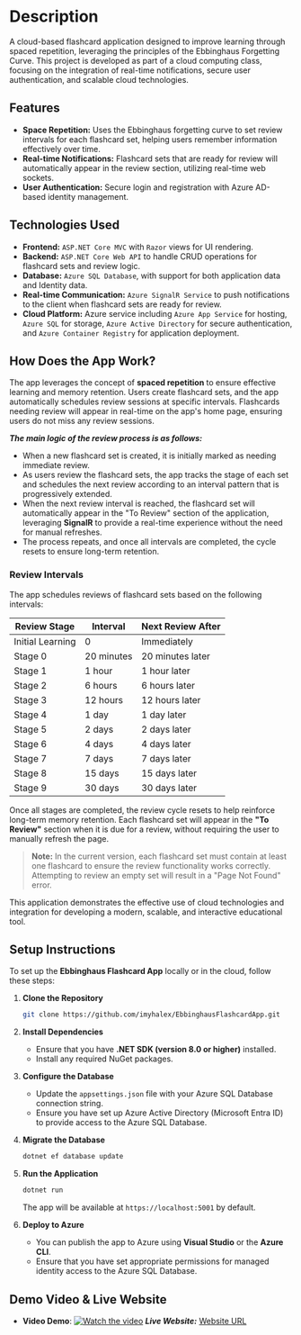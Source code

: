 # Description
A cloud-based flashcard application designed to improve learning through spaced repetition, leveraging the principles of the Ebbinghaus Forgetting Curve. 
This project is developed as part of a cloud computing class, focusing on the integration of real-time notifications, secure user authentication, and scalable cloud technologies.


## Features
- __Space Repetition:__ Uses the Ebbinghaus forgetting curve to set review intervals for each flashcard set, helping users remember information effectively over time.
- __Real-time Notifications:__ Flashcard sets that are ready for review will automatically appear in the review section, utilizing real-time web sockets.
- __User Authentication:__ Secure login and registration with Azure AD-based identity management.

## Technologies Used
- __Frontend:__ `ASP.NET Core MVC` with `Razor` views for UI rendering.
- __Backend:__ `ASP.NET Core Web API` to handle CRUD operations for flashcard sets and review logic.
- __Database:__ `Azure SQL Database`, with support for both application data and Identity data.
- __Real-time Communication:__ `Azure SignalR Service` to push notifications to the client when flashcard sets are ready for review.
- __Cloud Platform:__ Azure service including `Azure App Service` for hosting, `Azure SQL` for storage, `Azure Active Directory` for secure authentication, and `Azure Container Registry` for application deployment.


## How Does the App Work?
The app leverages the concept of **spaced repetition** to ensure effective learning and memory retention. Users create flashcard sets, and the app automatically schedules review sessions at specific intervals. Flashcards needing review will appear in real-time on the app's home page, ensuring users do not miss any review sessions.

___The main logic of the review process is as follows:___
- When a new flashcard set is created, it is initially marked as needing immediate review.
- As users review the flashcard sets, the app tracks the stage of each set and schedules the next review according to an interval pattern that is progressively extended.
- When the next review interval is reached, the flashcard set will automatically appear in the "To Review" section of the application, leveraging **SignalR** to provide a real-time experience without the need for manual refreshes.
- The process repeats, and once all intervals are completed, the cycle resets to ensure long-term retention.

### Review Intervals
The app schedules reviews of flashcard sets based on the following intervals:

| Review Stage       | Interval      | Next Review After   |
|--------------------|---------------|---------------------|
| Initial Learning   | 0             | Immediately         |
| Stage 0            | 20 minutes    | 20 minutes later    |
| Stage 1            | 1 hour        | 1 hour later        |
| Stage 2            | 6 hours       | 6 hours later       |
| Stage 3            | 12 hours      | 12 hours later      |
| Stage 4            | 1 day         | 1 day later         |
| Stage 5            | 2 days        | 2 days later        |
| Stage 6            | 4 days        | 4 days later        |
| Stage 7            | 7 days        | 7 days later        |
| Stage 8            | 15 days       | 15 days later       |
| Stage 9            | 30 days       | 30 days later       |

Once all stages are completed, the review cycle resets to help reinforce long-term memory retention. Each flashcard set will appear in the **"To Review"** section when it is due for a review, without requiring the user to manually refresh the page.

> **Note:** In the current version, each flashcard set must contain at least one flashcard to ensure the review functionality works correctly. Attempting to review an empty set will result in a "Page Not Found" error.

This application demonstrates the effective use of cloud technologies and integration for developing a modern, scalable, and interactive educational tool.

## Setup Instructions
To set up the **Ebbinghaus Flashcard App** locally or in the cloud, follow these steps:

1. **Clone the Repository**
   ```bash
   git clone https://github.com/imyhalex/EbbinghausFlashcardApp.git
   ```

2. **Install Dependencies**
   - Ensure that you have **.NET SDK (version 8.0 or higher)** installed.
   - Install any required NuGet packages.

3. **Configure the Database**
   - Update the `appsettings.json` file with your Azure SQL Database connection string.
   - Ensure you have set up Azure Active Directory (Microsoft Entra ID) to provide access to the Azure SQL Database.

4. **Migrate the Database**
   ```bash
   dotnet ef database update
   ```

5. **Run the Application**
   ```bash
   dotnet run
   ```
   The app will be available at `https://localhost:5001` by default.

6. **Deploy to Azure**
   - You can publish the app to Azure using **Visual Studio** or the **Azure CLI**.
   - Ensure that you have set appropriate permissions for managed identity access to the Azure SQL Database.

## Demo Video & Live Website
- **Video Demo**: 
[![Watch the video](https://img.youtube.com/vi/_tNK3j13n6Y/default.jpg)](https://youtu.be/_tNK3j13n6Y)
___Live Website:___ [Website URL](https://ebbinghausflashcardapp20241204184808.azurewebsites.net/)

